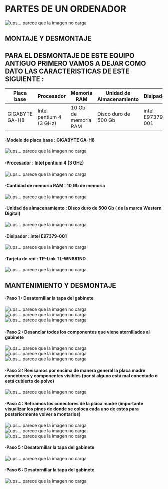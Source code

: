 # **PARTES DE UN ORDENADOR**
![ups... parece que la imagen no carga](Puestaenmarchadeunequipo/1.jpg/)
## MONTAJE Y DESMONTAJE

## PARA EL DESMONTAJE DE ESTE EQUIPO ANTIGUO PRIMERO VAMOS A DEJAR COMO DATO LAS CARACTERISTICAS DE ESTE SIGUIENTE :
| Placa base  | Procesador | Memoria RAM  | Unidad de Almacenamiento | Disipador | Tarjeta de red |
| ----------- | ---------- | ------------ | ------------------------ |-----------|----------------|
| GIGABYTE GA-H8 | Intel pentium 4 (3 GHz)  |  10 Gb de memoria RAM  | Disco duro de 500 Gb  | intel E97379-001 | TP-Link TL-WN881ND |

#### ·Modelo de placa base : GIGABYTE GA-H8
![ups... parece que la imagen no carga](Puestaenmarchadeunequipo/19.jpg/ )
#### ·Procesador : Intel pentium 4 (3 GHz)
![ups... parece que la imagen no carga](Puestaenmarchadeunequipo/38.jpg/)
#### ·Cantidad de memoria RAM : 10 Gb de memoria
![ups... parece que la imagen no carga](Puestaenmarchadeunequipo/33.jpg/)
#### ·Unidad de almacenamiento : Disco duro de 500 Gb ( de la marca Western Digital)
![ups... parece que la imagen no carga](Puestaenmarchadeunequipo/17.jpg/)
#### ·Disipador : intel E97379-001
![ups... parece que la imagen no carga](Puestaenmarchadeunequipo/24.jpg/)
#### ·Tarjeta de red : TP-Link TL-WN881ND
![ups... parece que la imagen no carga](Puestaenmarchadeunequipo/29.jpg/)

## MANTENIMIENTO Y DESMONTAJE

#### ·Paso 1 : Desatornillar la tapa del gabinete 
![ups... parece que la imagen no carga](Puestaenmarchadeunequipo/37.jpg/)
![ups... parece que la imagen no carga](Puestaenmarchadeunequipo/5.jpg/)
![ups... parece que la imagen no carga](Puestaenmarchadeunequipo/6.jpg/)
#### ·Paso 2 : Desanclar todos los componentes que viene atornillados al gabinete
![ups... parece que la imagen no carga](Puestaenmarchadeunequipo/8.jpg/)
![ups... parece que la imagen no carga](Puestaenmarchadeunequipo/9.jpg/)
![ups... parece que la imagen no carga](Puestaenmarchadeunequipo/30.jpg/)
#### ·Paso 3 : Revisamos por encima de manera general la placa madre conectores y componentes visibles (por si alguno está mal conectado o está cubierto de polvo) 
![ups... parece que la imagen no carga](Puestaenmarchadeunequipo/10.jpg/)
#### ·Paso 4 : Retiramos los conectores de la placa madre (importante visualizar los pines de donde se coloca cada uno de estos para posteriormente volver a montarlos)
![ups... parece que la imagen no carga](Puestaenmarchadeunequipo/11.jpg/)
![ups... parece que la imagen no carga](Puestaenmarchadeunequipo/12.jpg/)
![ups... parece que la imagen no carga](Puestaenmarchadeunequipo/13.jpg/)
#### ·Paso 5 : Desatornillar la tapa del gabinete 
![ups... parece que la imagen no carga](Puestaenmarchadeunequipo/29.jpg/)
#### ·Paso 6 : Desatornillar la tapa del gabinete 
![ups... parece que la imagen no carga](Puestaenmarchadeunequipo/29.jpg/)
